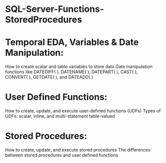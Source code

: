 # SQL-Server-Functions-StoredProcedures
# Temporal EDA, Variables & Date Manipulation:
How to create scalar and table variables to store data
Date manipulation functions like DATEDIFF( ), DATENAME( ), DATEPART( ), CAST( ), CONVERT( ), GETDATE( ), and DATEADD( )
# User Defined Functions:
How to create, update, and execute user-defined functions (UDFs)
Types of UDFs: scalar, inline, and multi-statement table-valued
# Stored Procedures:
How to create, update, and execute stored procedures
The differences between stored procedures and user defined functions
